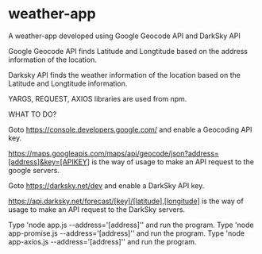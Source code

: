 # weather-app
A weather-app developed using Google Geocode API and DarkSky API

Google Geocode API finds Latitude and Longtitude based on the address information of the location.

Darksky API finds the weather information of the location based on the Latitude and Longtitude information.                     

YARGS, REQUEST, AXIOS libraries are used from npm.

WHAT TO DO?

Goto https://console.developers.google.com/ and enable a Geocoding API key.

https://maps.googleapis.com/maps/api/geocode/json?address=[address]&key=[APIKEY] is the way of usage to make an API request to the google servers.

Goto https://darksky.net/dev and enable a DarkSky API key.

https://api.darksky.net/forecast/[key]/[latitude],[longitude] is the way of usage to make an API request to the DarkSky servers.

Type 'node app.js --address='[address]'' and run the program.
Type 'node app-promise.js --address='[address]'' and run the program.
Type 'node app-axios.js --address='[address]'' and run the program.
